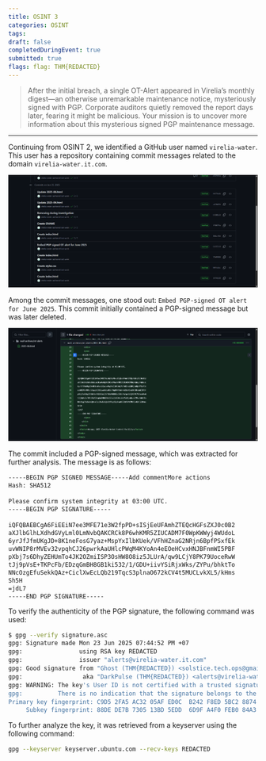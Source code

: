 ```yaml
---
title: OSINT 3
categories: OSINT
tags: 
draft: false
completedDuringEvent: true
submitted: true
flags: flag: THM{REDACTED}
---
```

> After the initial breach, a single OT-Alert appeared in Virelia’s monthly digest—an otherwise unremarkable maintenance notice, mysteriously signed with PGP. Corporate auditors quietly removed the report days later, fearing it might be malicious. Your mission is to uncover more information about this mysterious signed PGP maintenance message.

---

Continuing from OSINT 2, we identified a GitHub user named `virelia-water`. This user has a repository containing commit messages related to the domain `virelia-water.it.com`.

![alt text](image.png)

Among the commit messages, one stood out: `Embed PGP-signed OT alert for June 2025`. This commit initially contained a PGP-signed message but was later deleted.

![alt text](image-1.png)

The commit included a PGP-signed message, which was extracted for further analysis. The message is as follows:

```
-----BEGIN PGP SIGNED MESSAGE-----Add commentMore actions
Hash: SHA512

Please confirm system integrity at 03:00 UTC.
-----BEGIN PGP SIGNATURE-----

iQFQBAEBCgA6FiEEiN7ee3MFE71e3W2fpPD+sISjEeUFAmhZTEQcHGFsZXJ0c0B2
aXJlbGlhLXdhdGVyLml0LmNvbQAKCRCk8P6whKMR5ZIUCADM7F0WpKWWyj4WUdoL
6yrJfJfmUKgJD+8K1neFosG7yaz+MspYxIlbKUek/VFhHZnaG2NRjn6BpfPSxfEk
uvWNIP8rMVEv32vpqhCJ26pwrkAaUHlcPWqM4KYoAn4eEOeHCvxHNJBFnmWI5PBF
pXbj7s6DhyZEHUmTo4JK2OZmiISP3OsHW8O8iz5JLUrA/qw9LCjY8PK79UoceRwW
tJj9pVsE+TKPcFb/EDzqGmBH8GB1ki532/1/GDU+iivYSiRjxWks/ZYPu/bhktTo
NNcOzgEfuSekkQAz+CiclXwEcLQb219TqcS3plnaO672kCV4t5MUCLvkXL5/kHms
Sh5H
=jdL7
-----END PGP SIGNATURE-----
```

To verify the authenticity of the PGP signature, the following command was used:

```sh
$ gpg --verify signature.asc
gpg: Signature made Mon 23 Jun 2025 07:44:52 PM +07
gpg:                using RSA key REDACTED
gpg:                issuer "alerts@virelia-water.it.com"
gpg: Good signature from "Ghost (THM{REDACTED}) <solstice.tech.ops@gmail.com>" [unknown]
gpg:                 aka "DarkPulse (THM{REDACTED}) <alerts@virelia-water.it.com>" [unknown]
gpg: WARNING: The key's User ID is not certified with a trusted signature!
gpg:          There is no indication that the signature belongs to the owner.
Primary key fingerprint: C9D5 2FA5 AC32 05AF ED0C  B242 F8ED 5BC2 8874 364F
     Subkey fingerprint: 88DE DE7B 7305 13BD 5EDD  6D9F A4F0 FEB0 84A3 11E5
```

To further analyze the key, it was retrieved from a keyserver using the following command:

```sh
gpg --keyserver keyserver.ubuntu.com --recv-keys REDACTED
```
